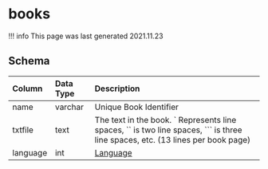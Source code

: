 # books

!!! info
	This page was last generated 2021.11.23

## Schema

| Column | Data Type | Description |
| :--- | :--- | :--- |
| name | varchar | Unique Book Identifier |
| txtfile | text | The text in the book. \` Represents line spaces, \`\` is two line spaces, \`\`\` is three line spaces, etc. (13 lines per book page\) |
| language | int | [Language](../../../../server/player/languages) |

